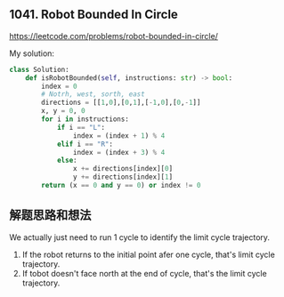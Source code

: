 ## 1041. Robot Bounded In Circle

https://leetcode.com/problems/robot-bounded-in-circle/

My solution:

```python
class Solution:
    def isRobotBounded(self, instructions: str) -> bool:
        index = 0
        # Notrh, west, sorth, east
        directions = [[1,0],[0,1],[-1,0],[0,-1]]
        x, y = 0, 0
        for i in instructions:
            if i == "L":
                index = (index + 1) % 4
            elif i == "R":
                index = (index + 3) % 4
            else:
                x += directions[index][0]
                y += directions[index][1]
        return (x == 0 and y == 0) or index != 0             
```

## 解题思路和想法
We actually just need to run 1 cycle to identify the limit cycle trajectory. 

1. If the robot returns to the initial point afer one cycle, that's limit cycle trajectory.
2. If tobot doesn't face north at the end of cycle, that's the limit cycle trajectory.

